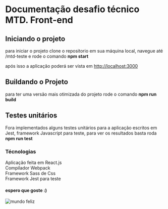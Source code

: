 # Documentação desafio técnico MTD. Front-end

## Iniciando o projeto 

para iniciar o projeto clone o repositorio em sua máquina local, navegue até /mtd-teste e rode o comando **npm start**

após isso a aplicação poderá ser vista em [http://localhost:3000](http://localhost:3000)

## Buildando o Projeto 

para ter uma versão mais otimizada do projeto rode o comando **npm run build**

## Testes unitários

Fora implementados alguns testes unitários para a aplicação escritos em Jest, framework Javascript para teste, para ver os resultados basta roda **npm run test**

### Técnologias

Aplicação feita em React.js <br/>
Compilador Webpack <br/>
Framework Sass de Css <br/>
Framework Jest para teste <br/>

#### espero que goste :)
<img src="https://media1.tenor.com/m/PHwDQdhpLasAAAAC/simpsons-lawyers.gif" alt="mundo feliz" />